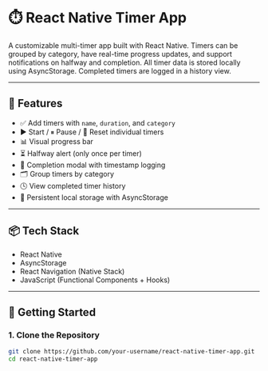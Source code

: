 # ⏱️ React Native Timer App

A customizable multi-timer app built with React Native. Timers can be grouped by category, have real-time progress updates, and support notifications on halfway and completion. All timer data is stored locally using AsyncStorage. Completed timers are logged in a history view.

---

## 📲 Features

- ✅ Add timers with `name`, `duration`, and `category`
- ▶️ Start / ⏸ Pause / 🔁 Reset individual timers
- 📊 Visual progress bar
- ⏳ Halfway alert (only once per timer)
- 🎉 Completion modal with timestamp logging
- 🗂 Group timers by category
- 🕓 View completed timer history
- 💾 Persistent local storage with AsyncStorage

---

## 📦 Tech Stack

- React Native
- AsyncStorage
- React Navigation (Native Stack)
- JavaScript (Functional Components + Hooks)

---

## 🚀 Getting Started

### 1. Clone the Repository

```bash
git clone https://github.com/your-username/react-native-timer-app.git
cd react-native-timer-app

 
 
